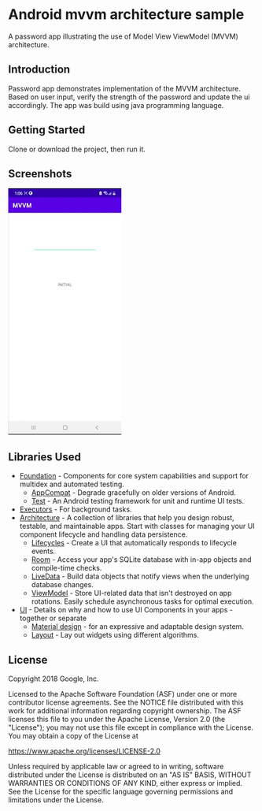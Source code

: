 Android mvvm architecture sample
=================

A password app illustrating the use of Model View ViewModel (MVVM) architecture.

Introduction
------------

Password app demonstrates implementation of the MVVM architecture. Based on user input, verify the
strength of the password and update the ui accordingly. The app was build using java programming
language.

Getting Started
---------------

Clone or download the project, then run it.

Screenshots
-----------

![password app video](screenshots/password_app_video.gif "password app video")

Libraries Used
--------------

* [Foundation][0] - Components for core system capabilities and support for multidex and automated
  testing.
    * [AppCompat][1] - Degrade gracefully on older versions of Android.
    * [Test][2] - An Android testing framework for unit and runtime UI tests.
* [Executors][3] - For background tasks.
* [Architecture][10] - A collection of libraries that help you design robust, testable, and
  maintainable apps. Start with classes for managing your UI component lifecycle and handling data
  persistence.
    * [Lifecycles][12] - Create a UI that automatically responds to lifecycle events.
    * [Room][16] - Access your app's SQLite database with in-app objects and compile-time checks.
    * [LiveData][13] - Build data objects that notify views when the underlying database changes.
    * [ViewModel][17] - Store UI-related data that isn't destroyed on app rotations. Easily schedule
      asynchronous tasks for optimal execution.
* [UI][30] - Details on why and how to use UI Components in your apps - together or separate
    * [Material design][32] - for an expressive and adaptable design system.
    * [Layout][35] - Lay out widgets using different algorithms.

[0]: https://developer.android.com/jetpack/components

[1]: https://developer.android.com/topic/libraries/support-library/packages#v7-appcompat

[2]: https://developer.android.com/training/testing/

[3]: https://developer.android.com/guide/background/threading

[10]: https://developer.android.com/jetpack/arch/

[12]: https://developer.android.com/topic/libraries/architecture/lifecycle

[13]: https://developer.android.com/topic/libraries/architecture/livedata

[16]: https://developer.android.com/topic/libraries/architecture/room

[17]: https://developer.android.com/topic/libraries/architecture/viewmodel

[30]: https://developer.android.com/guide/topics/ui

[32]: https://material.io/develop/android

[35]: https://developer.android.com/guide/topics/ui/declaring-layout

License
-------

Copyright 2018 Google, Inc.

Licensed to the Apache Software Foundation (ASF) under one or more contributor license agreements.
See the NOTICE file distributed with this work for additional information regarding copyright
ownership. The ASF licenses this file to you under the Apache License, Version 2.0 (the "License");
you may not use this file except in compliance with the License. You may obtain a copy of the
License at

https://www.apache.org/licenses/LICENSE-2.0

Unless required by applicable law or agreed to in writing, software distributed under the License is
distributed on an "AS IS" BASIS, WITHOUT WARRANTIES OR CONDITIONS OF ANY KIND, either express or
implied. See the License for the specific language governing permissions and limitations under the
License.
